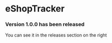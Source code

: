 # eShopTracker

### Version 1.0.0 has been released

You can see it in the releases section on the right

